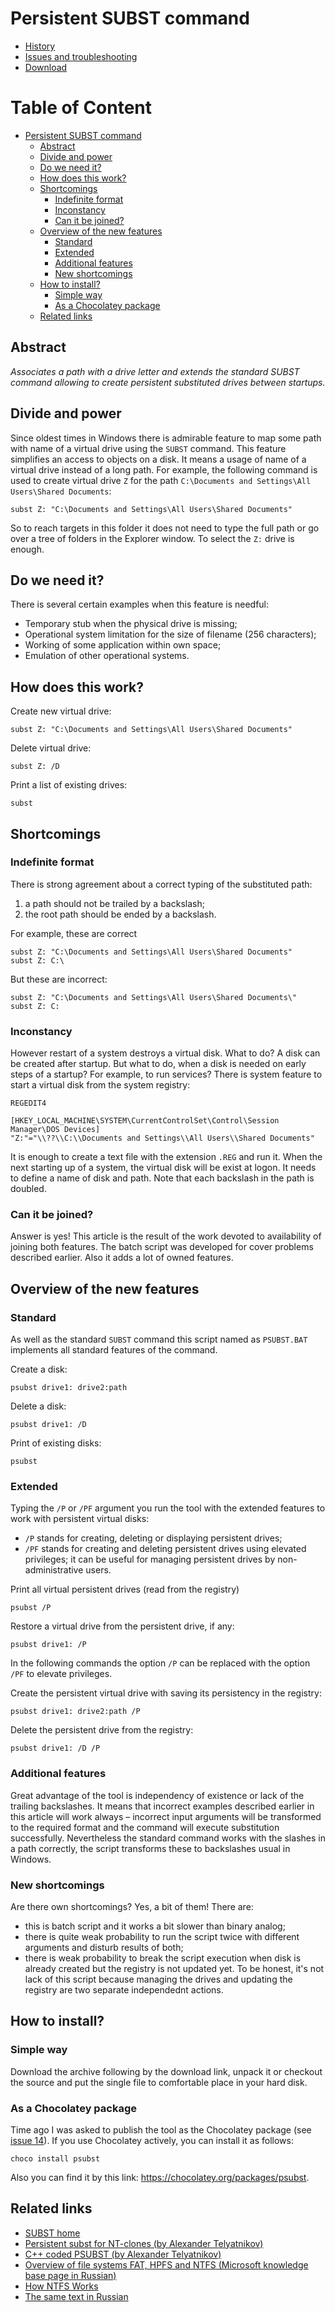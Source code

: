 # Persistent SUBST command #

* [History](History.md)
* [Issues and troubleshooting](IssuesAndTroubleshooting.md)
* [Download](https://github.com/ildar-shaimordanov/psubst/releases)

<!-- md-toc-begin -->
# Table of Content
* [Persistent SUBST command](#persistent-subst-command)
  * [Abstract](#abstract)
  * [Divide and power](#divide-and-power)
  * [Do we need it?](#do-we-need-it)
  * [How does this work?](#how-does-this-work)
  * [Shortcomings](#shortcomings)
    * [Indefinite format](#indefinite-format)
    * [Inconstancy](#inconstancy)
    * [Can it be joined?](#can-it-be-joined)
  * [Overview of the new features](#overview-of-the-new-features)
    * [Standard](#standard)
    * [Extended](#extended)
    * [Additional features](#additional-features)
    * [New shortcomings](#new-shortcomings)
  * [How to install?](#how-to-install)
    * [Simple way](#simple-way)
    * [As a Chocolatey package](#as-a-chocolatey-package)
  * [Related links](#related-links)
<!-- md-toc-end -->

## Abstract ##

_Associates a path with a drive letter and extends the standard SUBST command allowing to create persistent substituted drives between startups._

## Divide and power ##

Since oldest times in Windows there is admirable feature to map some path with name of a virtual drive using the `SUBST` command. This feature simplifies an access to objects on a disk. It means a usage of name of a virtual drive instead of a long path. For example, the following command is used to create virtual drive `Z` for the path `C:\Documents and Settings\All Users\Shared Documents`:

```
subst Z: "C:\Documents and Settings\All Users\Shared Documents" 
```

So to reach targets in this folder it does not need to type the full path or go over a tree of folders in the Explorer window. To select the `Z:` drive is enough.

## Do we need it? ##

There is several certain examples when this feature is needful:

* Temporary stub when the physical drive is missing;
* Operational system limitation for the size of filename (256 characters);
* Working of some application within own space;
* Emulation of other operational systems.

## How does this work? ##

Create new virtual drive:

```
subst Z: "C:\Documents and Settings\All Users\Shared Documents" 
```

Delete virtual drive:

```
subst Z: /D 
```

Print a list of existing drives:

```
subst 
```

## Shortcomings ##

### Indefinite format ###

There is strong agreement about a correct typing of the substituted path:

1. a path should not be trailed by a backslash;
1. the root path should be ended by a backslash.

For example, these are correct

```
subst Z: "C:\Documents and Settings\All Users\Shared Documents" 
subst Z: C:\ 
```

But these are incorrect:

```
subst Z: "C:\Documents and Settings\All Users\Shared Documents\" 
subst Z: C: 
```

### Inconstancy ###

However restart of a system destroys a virtual disk. What to do? A disk can be created after startup. But what to do, when a disk is needed on early steps of a startup? For example, to run services? There is system feature to start a virtual disk from the system registry:

```
REGEDIT4 

[HKEY_LOCAL_MACHINE\SYSTEM\CurrentControlSet\Control\Session Manager\DOS Devices] 
"Z:"="\\??\\C:\\Documents and Settings\\All Users\\Shared Documents" 
```

It is enough to create a text file with the extension `.REG` and run it. When the next starting up of a system, the virtual disk will be exist at logon. It needs to define a name of disk and path. Note that each backslash in the path is doubled.

### Can it be joined? ###

Answer is yes! This article is the result of the work devoted to availability of joining both features. The batch script was developed for cover problems described earlier. Also it adds a lot of owned features.

## Overview of the new features ##

### Standard ###

As well as the standard `SUBST` command this script named as `PSUBST.BAT` implements all standard features of the command.

Create a disk:

```
psubst drive1: drive2:path 
```

Delete a disk:

```
psubst drive1: /D 
```

Print of existing disks:

```
psubst 
```

### Extended ###

Typing the `/P` or `/PF` argument you run the tool with the extended features to work with persistent virtual disks:

* `/P` stands for creating, deleting or displaying persistent drives;
* `/PF` stands for creating and deleting persistent drives using elevated privileges; it can be useful for managing persistent drives by non-administrative users.

Print all virtual persistent drives (read from the registry)

```
psubst /P
```

Restore a virtual drive from the persistent drive, if any:

```
psubst drive1: /P
```

In the following commands the option `/P` can be replaced with the option `/PF` to elevate privileges.

Create the persistent virtual drive with saving its persistency in the registry:

```
psubst drive1: drive2:path /P
```

Delete the persistent drive from the registry:

```
psubst drive1: /D /P
```

### Additional features ###

Great advantage of the tool is independency of existence or lack of the trailing backslashes. It means that incorrect examples described earlier in this article will work always – incorrect input arguments will be transformed to the required format and the command will execute substitution successfully. Nevertheless the standard command works with the slashes in a path correctly, the script transforms these to backslashes usual in Windows.

### New shortcomings ###

Are there own shortcomings? Yes, a bit of them! There are:

* this is batch script and it works a bit slower than binary analog;
* there is quite weak probability to run the script twice with different arguments and disturb results of both;
* there is weak probability to break the script execution when disk is already created but the registry is not updated yet. To be honest, it's not lack of this script because managing the drives and updating the registry are two separate independednt actions.

## How to install? ##

### Simple way ###

Download the archive following by the download link, unpack it or checkout the source and put the single file to comfortable place in your hard disk.

### As a Chocolatey package ###

Time ago I was asked to publish the tool as the Chocolatey package (see [issue 14](https://github.com/ildar-shaimordanov/psubst/issues/14)). If you use Chocolatey actively, you can install it as follows:

```
choco install psubst
```

Also you can find it by this link: https://chocolatey.org/packages/psubst.

## Related links ##

* [SUBST home](http://technet.microsoft.com/en-us/library/bb491006.aspx)
* [Persistent subst for NT-clones (by Alexander Telyatnikov)](http://alter.org.ua/en/docs/win/persist_subst/)
* [C++ coded PSUBST (by Alexander Telyatnikov)](http://alter.org.ua/en/soft/win/psubst/)
* [Overview of file systems FAT, HPFS and NTFS (Microsoft knowledge base page in Russian)](http://support.microsoft.com/kb/100108)
* [How NTFS Works](http://technet.microsoft.com/en-us/library/cc781134.aspx)
* [The same text in Russian](http://debugger.ru/articles/psubst)
